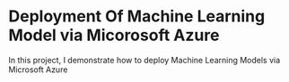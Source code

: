 # Deployment Of Machine Learning Model via Micorosoft Azure
In this project, I demonstrate how to deploy Machine Learning Models via Microsoft Azure
